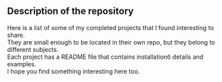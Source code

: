 ## Description of the repository

Here is a list of some of my completed projects that I found interesting to share.\
They are small enough to be located in their own repo, but they belong to different subjects.\
Each project has a README file that contains installationб details and examples.\
I hope you find something interesting here too.
